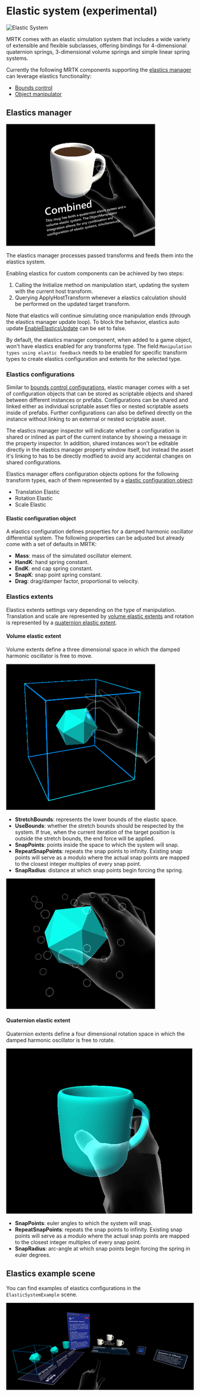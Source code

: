 # Elastic system (experimental)

![Elastic System](../Images/Elastics/Elastics_Main1.gif)

MRTK comes with an elastic simulation system that includes a wide variety of extensible and flexible subclasses, offering bindings for 4-dimensional quaternion springs, 3-dimensional volume springs and simple linear spring systems.

Currently the following MRTK components supporting the [elastics manager](xref:Microsoft.MixedReality.Toolkit.Experimental.Physics.ElasticsManager) can leverage elastics functionality:

- [Bounds control](../README_BoundsControl.md)
- [Object manipulator](../README_ObjectManipulator.md)

## Elastics manager
![Elastic System2](../Images/Elastics/Elastics_Main.gif)

The elastics manager processes passed transforms and feeds them into the elastics system. 

Enabling elastics for custom components can be achieved by two steps:
1. Calling the Initialize method on manipulation start, updating the system with the current host transform.
1. Querying ApplyHostTransform whenever a elastics calculation should be performed on the updated target transform.

Note that elastics will continue simulating once manipulation ends (through the elastics manager update loop). To block the behavior, elastics auto update [EnableElasticsUpdate](xref:Microsoft.MixedReality.Toolkit.Experimental.Physics.ElasticsManager.EnableElasticsUpdate) can be set to false.


By default, the elastics manager component, when added to a game object, won't have elastics enabled for any transforms type.
The field `Manipulation types using elastic feedback` needs to be enabled for specific transform types to create elastics configuration and extents for the selected type.

### Elastics configurations

Similar to [bounds control configurations](../README_BoundsControl.md#configuration-objects), elastic manager comes with a set of configuration objects that can be stored as scriptable objects and shared between different instances or prefabs. Configurations can be shared and linked either as individual scriptable asset files or nested scriptable assets inside of prefabs. Further configurations can also be defined directly on the instance without linking to an external or nested scriptable asset.

The elastics manager inspector will indicate whether a configuration is shared or inlined as part of the current instance by showing a message in the property inspector. In addition, shared instances won't be editable directly in the elastics manager property window itself, but instead the asset it's linking to has to be directly modfied to avoid any accidental changes on shared configurations.

Elastics manager offers configuration objects options for the following transform types, each of them represented by a [elastic configuration object](#elastic-configuration-object):
- Translation Elastic
- Rotation Elastic
- Scale Elastic

#### Elastic configuration object
A elastics configuration defines properties for a damped harmonic oscillator differential system. 
The following properties can be adjusted but already come with a set of defaults in MRTK:
- **Mass**: mass of the simulated oscillator element.
- **HandK**: hand spring constant.
- **EndK**: end cap spring constant.
- **SnapK**: snap point spring constant.
- **Drag**: drag/damper factor, proportional to velocity.

### Elastics extents
Elastics extents settings vary depending on the type of manipulation. Translation and scale are represented by [volume elastic extents](#volume-elastic-extent) and rotation is represented by a [quaternion elastic extent](#quaternion-elastic-extent).

#### Volume elastic extent
Volume extents define a three dimensional space in which the damped harmonic oscillator is free to move.

![Elastic Volume Stretch Bounds](../Images/Elastics/Elastics_Volume_Bounds.gif)

- **StretchBounds**: represents the lower bounds of the elastic space.
- **UseBounds**: whether the stretch bounds should be respected by the system. If true, when the current iteration of the target position is outside the stretch bounds, the end force will be applied.
- **SnapPoints**: points inside the space to which the system will snap.
- **RepeatSnapPoints**: repeats the snap points to infinity. Existing snap points will serve as a modulo where the actual snap points are mapped to the closest integer multiples of every snap point.
- **SnapRadius**: distance at which snap points begin forcing the spring.

![Elastic Volume Snap Grid](../Images/Elastics/Elastics_Volume_Snap.gif)

#### Quaternion elastic extent
Quaternion extents define a four dimensional rotation space in which the damped harmonic oscillator is free to rotate.

![Elastic Rotation Example](../Images/Elastics/Elastics_Rotation.gif)

- **SnapPoints**: euler angles to which the system will snap.
- **RepeatSnapPoints**: repeats the snap points to infinity. Existing snap points will serve as a modulo where the actual snap points are mapped to the closest integer multiples of every snap point.
- **SnapRadius**: arc-angle at which snap points begin forcing the spring in euler degrees.

## Elastics example scene

You can find examples of elastics configurations in the `ElasticSystemExample` scene.

<img src="../Images/Elastics/Elastics_Example_Scene.png">

